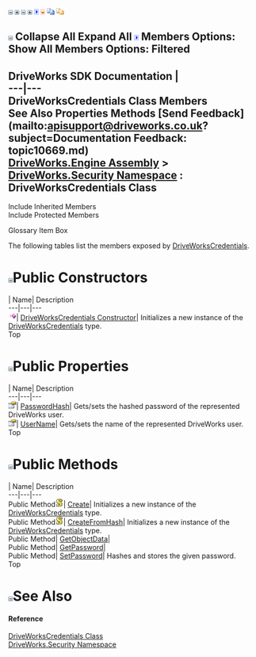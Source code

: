 ![](dotnetimages/collapse.gif) ![](dotnetimages/expand.gif) ![](dotnetimages/collapse.gif) ![](dotnetimages/expand.gif) ![](dotnetimages/drpdown.gif) ![](dotnetimages/drpdown_orange.gif) ![](dotnetimages/copycode.gif) ![](dotnetimages/copycodeHighlight.gif)

![](dotnetimages/collapse.gif) Collapse All Expand All ![](dotnetimages/drpdown.gif) Members Options: Show All  Members Options: Filtered   
---  
DriveWorks SDK Documentation  |   
---|---  
DriveWorksCredentials Class Members   
See Also Properties Methods [Send Feedback](mailto:apisupport@driveworks.co.uk?subject=Documentation Feedback: topic10669.md)  
[DriveWorks.Engine Assembly](topic2156.md) > [DriveWorks.Security Namespace](topic10574.md) : DriveWorksCredentials Class  
---  
  
Include Inherited Members    
Include Protected Members  


Glossary Item Box

The following tables list the members exposed by [DriveWorksCredentials](topic10669.md).

# ![](dotnetimages/collapse.gif)Public Constructors

| Name| Description  
---|---|---  
![Public Constructor](dotnetimages/publicConstructor.gif)| [DriveWorksCredentials Constructor](topic10676.md)| Initializes a new instance of the [DriveWorksCredentials](topic10669.md) type.   
Top

# ![](dotnetimages/collapse.gif)Public Properties

| Name| Description  
---|---|---  
![Public Property](dotnetimages/publicProperty.gif)| [PasswordHash](topic10682.md)| Gets/sets the hashed password of the represented DriveWorks user.   
![Public Property](dotnetimages/publicProperty.gif)| [UserName](topic10683.md)| Gets/sets the name of the represented DriveWorks user.   
Top

# ![](dotnetimages/collapse.gif)Public Methods

| Name| Description  
---|---|---  
Public Method![static \(Shared in Visual Basic\)](dotnetimages/static.gif)| [Create](topic10677.md)| Initializes a new instance of the [DriveWorksCredentials](topic10669.md) type.   
Public Method![static \(Shared in Visual Basic\)](dotnetimages/static.gif)| [CreateFromHash](topic10678.md)| Initializes a new instance of the [DriveWorksCredentials](topic10669.md) type.   
Public Method| [GetObjectData](topic10679.md)|   
Public Method| [GetPassword](topic10680.md)|   
Public Method| [SetPassword](topic10681.md)| Hashes and stores the given password.   
Top

# ![](dotnetimages/collapse.gif)See Also

#### Reference

[DriveWorksCredentials Class](topic10669.md)   
[DriveWorks.Security Namespace](topic10574.md)


